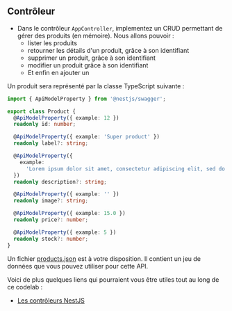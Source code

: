 ## Contrôleur

* Dans le contrôleur `AppController`, implementez un CRUD permettant de gérer des produits (en mémoire). Nous allons pouvoir :
  - lister les produits
  - retourner les détails d'un produit, grâce à son identifiant
  - supprimer un produit, grâce à son identifiant
  - modifier un produit grâce à son identifiant
  - Et enfin en ajouter un

Un produit sera représenté par la classe TypeScript suivante : 

```typescript
import { ApiModelProperty } from '@nestjs/swagger';

export class Product {
  @ApiModelProperty({ example: 12 })
  readonly id: number;

  @ApiModelProperty({ example: 'Super product' })
  readonly label?: string;

  @ApiModelProperty({
    example:
      'Lorem ipsum dolor sit amet, consectetur adipiscing elit, sed do eiusmod tempor ...',
  })
  readonly description?: string;

  @ApiModelProperty({ example: '' })
  readonly image?: string;

  @ApiModelProperty({ example: 15.0 })
  readonly price?: number;

  @ApiModelProperty({ example: 5 })
  readonly stock?: number;
}
```

Un fichier [products.json](https://github.com/T3kstiil3/codelab-nestjs-corrections/blob/master/static/data/products.json) est à votre disposition. Il contient un jeu de données que vous pouvez utiliser pour cette API. 

Voici de plus quelques liens qui pourraient vous être utiles tout au long de ce codelab :

- [Les contrôleurs NestJS](https://docs.nestjs.com/controllers)

